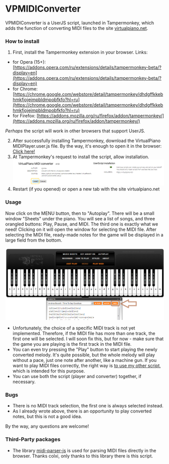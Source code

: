 # VPMIDIConverter
VPMIDIConverter is a UserJS script, launched in Tampermonkey, which adds the function of converting MIDI files to the site [virtualpiano.net](https://virtualpiano.net).

### How to install
1. First, install the Tampermonkey extension in your browser. Links:
* for Opera (15+): [https://addons.opera.com/ru/extensions/details/tampermonkey-beta/?display=en](https://addons.opera.com/ru/extensions/details/tampermonkey-beta/?display=en)
* for Chrome: [https://chrome.google.com/webstore/detail/tampermonkey/dhdgffkkebhmkfjojejmpbldmpobfkfo?hl=ru](https://chrome.google.com/webstore/detail/tampermonkey/dhdgffkkebhmkfjojejmpbldmpobfkfo?hl=ru)
* for Firefox: [https://addons.mozilla.org/ru/firefox/addon/tampermonkey/](https://addons.mozilla.org/ru/firefox/addon/tampermonkey/)

*Perhaps* the script will work in other browsers that support UserJS.

2. After successfully installing Tampermonkey, download the VirtualPiano MIDIPlayer.user.js file.
By the way, it's enough to open it in the browser: [Click here!](https://github.com/djsmax/vpmidconverter/raw/master/VirtualPiano%20MIDI%20converter.user.js)
3. At Tampermonkey's request to install the script, allow installation.
![Pic 1](https://github.com/djsmax/vpmidconverter/raw/master/1.png "Pic 1")
4. Restart (if you opened) or open a new tab with the site virtualpiano.net


### Usage

Now click on the MENU button, then to "Autoplay". There will be a small window "Sheets" under the piano. You will see a list of songs, and three orangled buttons: Play, Pause, and MIDI. The third one is exactly what we need! Clicking on it will open the window for selecting the MIDI file. After selecting the MIDI file, ready-made notes for the game will be displayed in a large field from the bottom.

![Pic 2](https://github.com/djsmax/vpmidconverter/raw/master/2.png "Pic 2")

* Unfortunately, the choice of a specific MIDI track is not yet implemented. Therefore, if the MIDI file has more than one track, the first one will be selected. I will soon fix this, but for now - make sure that the game you are playing is the first track in the MIDI file.
* You can even try pressing the "Play" button to start playing the newly converted melody. It's quite possible, but the whole melody will play without a pace, just one note after another, like a machine gun. If you want to play MIDI files correctly, the right way is [to use my other script](https://github.com/djsmax/vpmidiplayer), which is intended for this purpose.
* You can use both the script (player and converter) together, if necessary.

### Bugs

* There is no MIDI track selection, the first one is always selected instead.
* As I already wrote above, there is an opportunity to play converted notes, but this is not a good idea.

By the way, any questions are welcome!

### Third-Party packages
* The library [midi-parser-js](https://github.com/colxi/midi-parser-js) is used for parsing MIDI files directly in the browser. Thanks colxi, only thanks to this library there is this script.